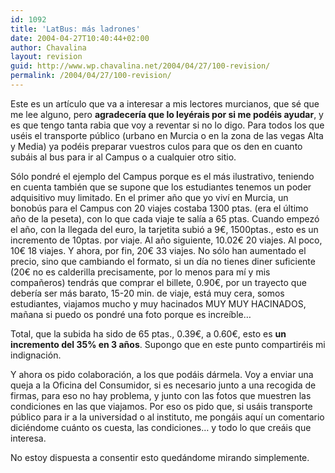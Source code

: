 ```yaml
---
id: 1092
title: 'LatBus: más ladrones'
date: 2004-04-27T10:40:44+02:00
author: Chavalina
layout: revision
guid: http://www.wp.chavalina.net/2004/04/27/100-revision/
permalink: /2004/04/27/100-revision/
---
```

Este es un artículo que va a interesar a mis lectores murcianos, que sé que me lee alguno, pero **agradecería que lo leyérais por si me podéis ayudar**, y es que tengo tanta rabia que voy a reventar si no lo digo. Para todos los que uséis el transporte p&uacute;blico (urbano en Murcia o en la zona de las vegas Alta y Media) ya podéis preparar vuestros culos para que os den en cuanto subáis al bus para ir al Campus o a cualquier otro sitio.

Sólo pondré el ejemplo del Campus porque es el más ilustrativo, teniendo en cuenta también que se supone que los estudiantes tenemos un poder adquisitivo muy limitado. En el primer a&ntilde;o que yo viví en Murcia, un bonob&uacute;s para el Campus con 20 viajes costaba 1300 ptas. (era el &uacute;ltimo a&ntilde;o de la peseta), con lo que cada viaje te salía a 65 ptas. Cuando empezó el a&ntilde;o, con la llegada del euro, la tarjetita subió a 9&euro;, 1500ptas., esto es un incremento de 10ptas. por viaje. Al a&ntilde;o siguiente, 10.02&euro; 20 viajes. Al poco, 10&euro; 18 viajes. Y ahora, por fin, 20&euro; 33 viajes. No sólo han aumentado el precio, sino que cambiando el formato, si un día no tienes diner suficiente (20&euro; no es calderilla precisamente, por lo menos para mí y mis compa&ntilde;eros) tendrás que comprar el billete, 0.90&euro;, por un trayecto que debería ser más barato, 15-20 min. de viaje, está muy cera, somos estudiantes, viajamos mucho y muy hacinados MUY MUY HACINADOS, ma&ntilde;ana si puedo os pondré una foto porque es increíble… 

Total, que la subida ha sido de 65 ptas., 0.39&euro;, a 0.60&euro;, esto es **un incremento del 35% en 3 a&ntilde;os**. Supongo que en este punto compartiréis mi indignación.

Y ahora os pido colaboración, a los que podáis dármela. Voy a enviar una queja a la Oficina del Consumidor, si es necesario junto a una recogida de firmas, para eso no hay problema, y junto con las fotos que muestren las condiciones en las que viajamos. Por eso os pido que, si usáis transporte p&uacute;blico para ir a la universidad o al instituto, me pongáis aquí un comentario diciéndome cuánto os cuesta, las condiciones… y todo lo que creáis que interesa.

No estoy dispuesta a consentir esto quedándome mirando simplemente.